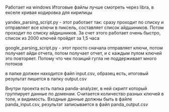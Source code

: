 Работает на windows
Итоговые файлы лучше смотреть через libra, в екселе кривая кодировка для кирилицы

yandex_parsing_script.py - этот работает так:
сразу проходит по списку и отправляет все ключи в пиксель, составляет список айдшиников. Потом проходит по списку айдишников. За счет этого работает очень быстро, список из 2000 ключей пройдет за 1,5 часа

google_parsing_script.py - этот просто сначала отправляет ключи, потом получает айди отчета, потом получает отчет, и с каждым пулом ключей это повторяет. Потому что чек позиций гугла не поддерживает много потоков

в папке должен находится файл input.csv, образец есть, итоговый результат пишется в папку output.csv

Внутри проекта есть папка panda-analyzer, в ней скрипт который группирует данные по доменам. Считается количество разных ключей в топе, и видимость. Входные данные должны быть в файле panda_input.csv, результат записывается в файл panda_output.csv